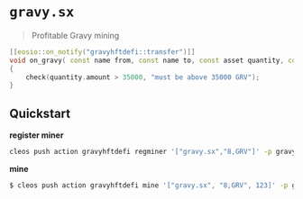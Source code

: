 # `gravy.sx`

> Profitable Gravy mining

```c++
[[eosio::on_notify("gravyhftdefi::transfer")]]
void on_gravy( const name from, const name to, const asset quantity, const string memo )
{
    check(quantity.amount > 35000, "must be above 35000 GRV");
}
```

## Quickstart

**register miner**

```bash
cleos push action gravyhftdefi regminer '["gravy.sx","8,GRV"]' -p gravy.sx
```

**mine**

```bash
$ cleos push action gravyhftdefi mine '["gravy.sx", "8,GRV", 123]' -p gravy.sx
```
